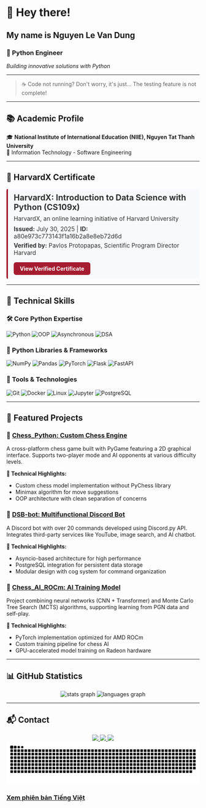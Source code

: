 
# 👋 Hey there!
<div>
  <h2>My name is Nguyen Le Van Dung</h2>
  <h3>🚀 Python Engineer</h3>
  <p><em>Building innovative solutions with Python</em></p>
</div>

---
> ☕ Code not running? Don't worry, it's just... The testing feature is not complete!
---

## 📚 Academic Profile

🎓 **National Institute of International Education (NIIE), Nguyen Tat Thanh University**  
📘 Information Technology - Software Engineering

---

## 🏅 HarvardX Certificate &nbsp;

<div style="background: #f8f9fa; border-left: 4px solid #A51C30; padding: 10px 15px; margin: 15px 0; border-radius: 4px;">
  <h2 style="color: #333; margin: 0;">
    <strong>HarvardX: Introduction to Data Science with Python (CS109x)</strong>
  </h2>
  <p style="margin: 8px 0; font-size: 1.1em; color: #333;">
    HarvardX, an online learning initiative of Harvard University
  </p>
  <p style="margin: 5px 0; font-size: 1.1em; color: #333;">
    <strong>Issued:</strong> July 30, 2025 | <strong>ID:</strong> a80e973c773143f1a16b2a8e8eb72d6d
  </p>
  <p style="margin: 5px 0; font-size: 1.1em; color: #333;">
    <strong>Verified by:</strong> Pavlos Protopapas, Scientific Program Director Harvard
  </p>
  <a href="https://courses.edx.org/certificates/a80e973c773143f1a16b2a8e8eb72d6d" style="display: inline-block; background: #A51C30; color: white; padding: 8px 16px; border-radius: 6px; text-decoration: none; margin-top: 10px; font-weight: bold;">
    View Verified Certificate
  </a>
</div>

---

## 💼 Technical Skills

### 🛠️ Core Python Expertise
<p>
  <img src="https://img.shields.io/badge/  Python-3776AB?logo=python&logoColor=white" alt="Python" />
  <img src="https://img.shields.io/badge/  OOP-3776AB?logo=python&logoColor=white" alt="OOP" />
  <img src="https://img.shields.io/badge/  Async-3776AB?logo=python&logoColor=white" alt="Asynchronous" />
  <img src="https://img.shields.io/badge/  Data Structures & Algorithms-3776AB?logo=python&logoColor=white" alt="DSA" />
</p>


### 🧩 Python Libraries & Frameworks
<p>
  <img src="https://img.shields.io/badge/  NumPy-013243?logo=numpy&logoColor=white" alt="NumPy" />
  <img src="https://img.shields.io/badge/  Pandas-150458?logo=pandas&logoColor=white" alt="Pandas" />
  <img src="https://img.shields.io/badge/  PyTorch-EE4C2C?logo=pytorch&logoColor=white" alt="PyTorch" />
  <img src="https://img.shields.io/badge/  Flask-000000?logo=flask&logoColor=white" alt="Flask" />
  <img src="https://img.shields.io/badge/  FastAPI-009688?logo=fastapi&logoColor=white" alt="FastAPI" />
</p>


### 🧰 Tools & Technologies
<p>
  <img src="https://img.shields.io/badge/  Git-F05032?logo=git&logoColor=white" alt="Git" />
  <img src="https://img.shields.io/badge/  Docker-2496ED?logo=docker&logoColor=white" alt="Docker" />
  <img src="https://img.shields.io/badge/  Linux-FCC624?logo=linux&logoColor=black" alt="Linux" />
  <img src="https://img.shields.io/badge/  Jupyter-F37626?logo=jupyter&logoColor=white" alt="Jupyter" />
  <img src="https://img.shields.io/badge/  PostgreSQL-4169E1?logo=postgresql&logoColor=white" alt="PostgreSQL" />
</p>


---

## 🌟 Featured Projects &nbsp;

### 📌 [Chess_Python: Custom Chess Engine](https://github.com/VanDung-dev/Chess_Python)
A cross-platform chess game built with PyGame featuring a 2D graphical interface. Supports two-player mode and AI opponents at various difficulty levels.

**🔧 Technical Highlights:**
  - Custom chess model implementation without PyChess library
  - Minimax algorithm for move suggestions
  - OOP architecture with clean separation of concerns

### 📌 [DSB-bot: Multifunctional Discord Bot](https://github.com/VanDung-dev/DSB-bot)
A Discord bot with over 20 commands developed using Discord.py API. Integrates third-party services like YouTube, image search, and AI chatbot.

**🔧 Technical Highlights:**
  - Asyncio-based architecture for high performance
  - PostgreSQL integration for persistent data storage
  - Modular design with cog system for command organization

### 📌 [Chess_AI_ROCm: AI Training Model](https://github.com/VanDung-dev/Chess_AI_ROCm)
Project combining neural networks (CNN + Transformer) and Monte Carlo Tree Search (MCTS) algorithms, supporting learning from PGN data and self-play.

**🔧 Technical Highlights:**
  - PyTorch implementation optimized for AMD ROCm
  - Custom training pipeline for chess AI
  - GPU-accelerated model training on Radeon hardware



---

## 📊 GitHub Statistics

<div align="center">
  <img src="https://github-readme-stats.vercel.app/api?username=VanDung-dev&hide_title=false&hide_rank=false&show_icons=true&include_all_commits=false&count_private=false&disable_animations=false&theme=radical&locale=en&hide_border=false&order=1" height="150" alt="stats graph"  />
  <img src="https://github-readme-stats.vercel.app/api/top-langs?username=VanDung-dev&locale=en&hide_title=false&layout=compact&card_width=320&langs_count=5&theme=radical&hide_border=false&order=2" height="150" alt="languages graph"  />
</div>



---

## 📬 Contact

<div align="center">
  <a href="https://www.linkedin.com/in/dung-nguyen-211bab348/">
    <img src="https://img.shields.io/badge/LinkedIn-0077B5?logo=linkedin&logoColor=white&style=for-the-badge&effect=plastic" />
  </a>
  
  <a href="https://t.me/vandungdev">
    <img src="https://img.shields.io/badge/Telegram-26A5E4?logo=telegram&logoColor=white&style=for-the-badge&effect=plastic" />
  </a>
  
  <a href="https://github.com/VanDung-dev">
    <img src="https://img.shields.io/badge/GitHub-181717?logo=github&logoColor=white&style=for-the-badge&effect=plastic" />
  </a>
  
</div>

<div align="center">
  <img src="https://raw.githubusercontent.com/Platane/snk/output/github-contribution-grid-snake-dark.svg" alt="Snake animation" />
</div>

### [Xem phiên bản Tiếng Việt](README_vi.md)
